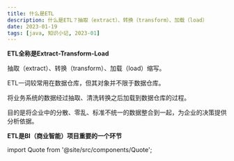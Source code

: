 ```yaml
---
title: 什么是ETL
description: 什么是ETL？抽取（extract）、转换（transform）、加载（load）
date: 2023-01-19
tags: [java, 知识小记, 2023-01]
---
```




**ETL全称是Extract-Transform-Load**

抽取（extract）、转换（transform）、加载（load）缩写。

ETL一词较常用在数据仓库，但其对象并不限于数据仓库。

将业务系统的数据经过抽取、清洗转换之后加载到数据仓库的过程。

目的是将企业中的分散、零乱、标准不统一的数据整合到一起，为企业的决策提供分析依据。

**ETL是BI（商业智能）项目重要的一个环节**



import Quote from '@site/src/components/Quote';

> <Quote></Quote>
